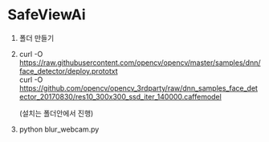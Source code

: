 # SafeViewAi

1. 폴더 만들기
2. curl -O https://raw.githubusercontent.com/opencv/opencv/master/samples/dnn/face_detector/deploy.prototxt<br>
   curl -O https://github.com/opencv/opencv_3rdparty/raw/dnn_samples_face_detector_20170830/res10_300x300_ssd_iter_140000.caffemodel
   
   (설치는 폴더안에서 진행)

   
4. python blur_webcam.py
